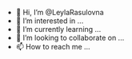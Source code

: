 - 👋 Hi, I’m @LeylaRasulovna
- 👀 I’m interested in ...
- 🌱 I’m currently learning ...
- 💞️ I’m looking to collaborate on ...
- 📫 How to reach me ...

<!---
LeylaRasulovna/LeylaRasulovna is a ✨ special ✨ repository because its `README.md` (this file) appears on your GitHub profile.
You can click the Preview link to take a look at your changes.
--->
